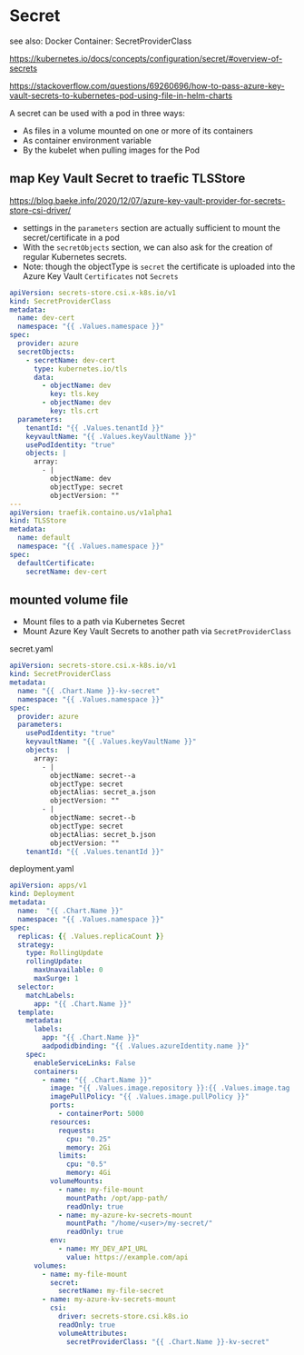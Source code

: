<!-- {% raw %} -->
# Secret
see also:
Docker Container: SecretProviderClass

https://kubernetes.io/docs/concepts/configuration/secret/#overview-of-secrets

https://stackoverflow.com/questions/69260696/how-to-pass-azure-key-vault-secrets-to-kubernetes-pod-using-file-in-helm-charts

A secret can be used with a pod in three ways:
- As files in a volume mounted on one or more of its containers
- As container environment variable
- By the kubelet when pulling images for the Pod

## map Key Vault Secret to traefic TLSStore
https://blog.baeke.info/2020/12/07/azure-key-vault-provider-for-secrets-store-csi-driver/
- settings in the `parameters` section are actually sufficient to mount the secret/certificate in a pod
- With the `secretObjects` section, we can also ask for the creation of regular Kubernetes secrets.
- Note: though the objectType is `secret` the certificate is uploaded into the Azure Key Vault `Certificates` not `Secrets`

```yaml
apiVersion: secrets-store.csi.x-k8s.io/v1
kind: SecretProviderClass
metadata:
  name: dev-cert
  namespace: "{{ .Values.namespace }}"
spec:
  provider: azure
  secretObjects:
    - secretName: dev-cert
      type: kubernetes.io/tls
      data:
        - objectName: dev
          key: tls.key
        - objectName: dev
          key: tls.crt
  parameters:
    tenantId: "{{ .Values.tenantId }}"
    keyvaultName: "{{ .Values.keyVaultName }}"
    usePodIdentity: "true"
    objects: |
      array:
        - |
          objectName: dev
          objectType: secret
          objectVersion: ""
---
apiVersion: traefik.containo.us/v1alpha1
kind: TLSStore
metadata:
  name: default
  namespace: "{{ .Values.namespace }}"
spec:
  defaultCertificate:
    secretName: dev-cert
```

## mounted volume file
- Mount files to a path via Kubernetes Secret
- Mount Azure Key Vault Secrets to another path via `SecretProviderClass`

secret.yaml
```yaml
apiVersion: secrets-store.csi.x-k8s.io/v1
kind: SecretProviderClass
metadata:
  name: "{{ .Chart.Name }}-kv-secret"
  namespace: "{{ .Values.namespace }}"
spec:
  provider: azure
  parameters:
    usePodIdentity: "true"
    keyvaultName: "{{ .Values.keyVaultName }}"
    objects:  |
      array:
        - |
          objectName: secret--a
          objectType: secret
          objectAlias: secret_a.json
          objectVersion: ""
        - |
          objectName: secret--b
          objectType: secret
          objectAlias: secret_b.json
          objectVersion: ""
    tenantId: "{{ .Values.tenantId }}"
```

deployment.yaml
```yaml
apiVersion: apps/v1
kind: Deployment
metadata:
  name:  "{{ .Chart.Name }}"
  namespace: "{{ .Values.namespace }}"
spec:
  replicas: {{ .Values.replicaCount }}
  strategy:
    type: RollingUpdate
    rollingUpdate:
      maxUnavailable: 0
      maxSurge: 1
  selector:
    matchLabels:
      app: "{{ .Chart.Name }}"
  template:
    metadata:
      labels:
        app: "{{ .Chart.Name }}"
        aadpodidbinding: "{{ .Values.azureIdentity.name }}"
    spec:
      enableServiceLinks: False
      containers:
        - name: "{{ .Chart.Name }}"
          image: "{{ .Values.image.repository }}:{{ .Values.image.tag | default .Chart.AppVersion }}"
          imagePullPolicy: "{{ .Values.image.pullPolicy }}"
          ports:
            - containerPort: 5000
          resources:
            requests:
              cpu: "0.25"
              memory: 2Gi              
            limits:
              cpu: "0.5"
              memory: 4Gi              
          volumeMounts:
            - name: my-file-mount
              mountPath: /opt/app-path/
              readOnly: true
            - name: my-azure-kv-secrets-mount
              mountPath: "/home/<user>/my-secret/"
              readOnly: true
          env:
            - name: MY_DEV_API_URL
              value: https://example.com/api
      volumes:
        - name: my-file-mount
          secret:
            secretName: my-file-secret
        - name: my-azure-kv-secrets-mount
          csi:
            driver: secrets-store.csi.k8s.io
            readOnly: true
            volumeAttributes:
              secretProviderClass: "{{ .Chart.Name }}-kv-secret"
```

<!-- {% endraw %} -->
